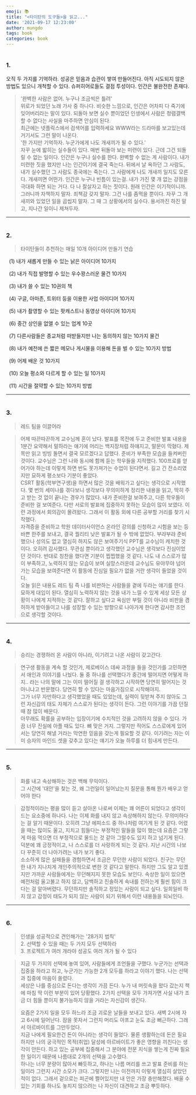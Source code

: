 ```yaml
---
emoji: 📚
title: "<타이탄의 도구들>을 읽고..."
date: '2021-09-17 12:23:00'
author: mungdo
tags: book
categories: book
---
```


#
### 1.
오직 두 가지를 기억하라. 성공은 믿음과 습관이 쌓여 만들어진다. 아직 시도되지 않은 방법도 있으니 개척할 수 있다. 슈퍼히어로들도 결점 투성이다. 인간은 불완전한 존재다.

> '완벽한 사람은 없어. 누구나 조금씩은 틀려'  
> 위로가 되었던 노래 가사 중 하나다. 비슷한 느낌으로, 인간은 어차피 다 죽기에 잊어버리라는 말이 있다. 되돌아 보면 실수 뿐이었던 인생에서 사람은 청렴결백할 수 없다는 사실을 마주하면 안심이 된다.  
> 최근에는 넷플릭스에서 검색어를 입력하세요 WWW라는 드라마를 보고있는데 거기서도 그런 말이 나온다.  
> '한 가지만 기억하자. 누군가에게 나도 개새끼가 될 수 있다.'  
> 자꾸 눈에 밟히는 실수들이 있다. 매번 뒤돌아 보는 미련이 있다. 근데 그건 되돌릴 수 없는 일이다. 인간은 누구나 실수를 한다. 완벽할 수 없는 게 사람이다. 내가 미련한 짓을 했지만 나는 인간이기에 결국 죽는다. 뒤에서 날 욕하던 그 사람도, 내가 실수했던 그 사람도 종국에는 죽는다. 그 사람에게 나도 개새끼 일지도 모른다. 개새끼면 어떤가. 인간은 누구나 빈틈이 있는걸. 내가 가진 몇 개 없는 강점을 극대화 하면 되는 거다. 다 나 잘살자고 하는 짓이다. 원래 인간은 이기적이니까.  
> 그러니까 자책하지 말자. 죄책감 갖지 말자. 그건 나를 좀먹을 뿐이다. 자꾸 그 개새끼와 있었던 일을 곱씹지 말자. 그 때 그 상황에서의 실수다. 용서까진 하진 말고, 지나간 일이니 제쳐두자. 

---
#
### 2.
> 타이탄들이 추천하는 매일 10개 아이디어 만들기 연습

  (1) 내가 새롭게 만들 수 있는 낡은 아이디어 10가지

  (2) 내가 직접 발명할 수 있는 우수꽝스러운 물건 10가지

  (3) 내가 쓸 수 있는 10권의 책

  (4) 구글, 아마존, 트위터 등을 이용한 사업 아이디어 10가지

  (5) 내가 촬영할 수 있는 팟캐스트나 동영상 아이디어 10가지

  (6) 중간 상인을 없앨 수 있는 업계 10곳

  (7) 다른사람들은 종교처럼 떠받들지만 나는 동의하지 않는 10가지 물건

  (8) 내가 예전에 쓴 짧은 메모나 게시물을 이용해 돈을 벌 수 있는 10가지 방법

  (9) 어제 배운 것 10가지

  (10) 오늘 평소와 다르게 할 수 있는 일 10가지

  (11) 시간을 절약할 수 있는 10가지 방법

---
#
### 3.
> 레드 팀을 이끌어라

> 어제 따끈따끈하게 교수님께 혼이 났다. 발표를 목전에 두고 준비한 발표 내용을 1분간 요약해서 말하라는 얘기에 머리는 백지장처럼 하얘지고, 말문이 막혔다. 제목만 읽고 빙빙 돌면서 결국 모르겠다고 답했다. 준비가 부족한 모습을 들켜버린 것이다. 교수님은 그런 나와 동시에 함께 듣는 학우들을 지적했다. 100프로를 얻어가야 하는데 이렇게 하면 반도 못가져가는 수업이 된다면서. 길고 긴 잔소리였지만 묘하게 평소보다 기분이 좋았다.  
> CSRT 활동(학부연구생)을 하면서 많은 것을 배워가고 싶다는 생각으로 시작했다. 몇 번의 세미나를 겪다보니 생각보다 무의미하게 정리한 내용을 읽고, 딱히 주고 받는 것 없이 끝나는 경우가 많았다. 내가 준비한걸 보여주고, 다른 학우들이 준비한 걸 보여준다. 다만 서로의 발표에 집중하지 못하는 모습이 많이 보였다. 이런 과정에서 회의감이 몰려왔다. 그래서 이 활동 외에 다른 공부할 거리를 찾기 시작했다.  
> 자격증을 준비하고 학원 데이터사이언스 온라인 강의를 신청하고 시험을 보는 등 바쁜 한주를 보내고, 결국 퀄리티 낮은 발표가 될 수 밖에 없었다. 부랴부랴 준비했으나 성의도 없고 열심히 하지도 않은 보여주기식 PPT를 교수님이 캐치한 것이다. 오히려 감사했다. 무관심 뿐이라고 생각했던 교수님은 생각보다 진심이었던 것이다. 반대로 칭찬을 했다면 기분이 찝찝했을 것 같다. 나도 내 스스로가 많이 부족하고, 노력하지 않는 모습이 보여 실망스러운데 교수님도 유야무야 넘어가는 모습을 보여준다면 이 활동에 진심일 필요가 없을 거란 생각이 들었을 것이다.  
> 오늘 읽은 내용도 레드 팀 즉 나를 비판하는 사람들을 곁에 두라는 얘기를 한다. 묘하게 대입이 된다. 열심히 노력하지 않는 것을 내가 느낄 수 있게 세상 모든 상황이 나에게 지적하는 것 같다. 잘하고 싶다고 욕심만 부릴 것이 아니라 비판을 겸허하게 받아들이고 나를 성장할 수 있는 방향으로 나아가게 한다면 감사한 조언으로 생각할 것이다.

---

#
### 4.
> 승리는 경쟁하러 온 사람이 아니라, 이기려고 나온 사람이 갖고간다.  

> 연구생 활동을 계속 할 것인가, 제로베이스 데싸 과정을 들을 것인가를 고민하면서 애인과 이야기를 나눴다. 둘 중 하나를 선택했다가 중간에 떨어지면 어떻게 하지.. 라는 나의 말에 그는 이미 떨어질 걸 생각하고 시작하면 당연히 떨어지는 것 아니냐고 반문했다. 당연히 할 수 있다는 마음가짐으로 시작해야지.  
> 그가 너무 자만하다고 생각했었을 때도 있었는데, 실력이 뒷받쳐 주지 않아도 그런 자신감의 태도 자체가 스스로가 된다는 생각이 든다. 그런 이야기를 가끔 던질 때 참 많이 배운다.  
> 아무래도 확률을 공부하는 입장이기에 수치적인 것을 고려하지 않을 수 있다. 가끔 너무 진실에 아플 때도 있다. 뼈 맞은 거지. 그렇지만 적어도 스스로에게 있어서는 당연히 해낼 거라는 막연한 믿음을 갖는게 필요할 것 같다. 이기려는 자는 이미 승자의 마인드 셋을 갖추고 있다는 얘기가 오늘 하루를 더 힘내게 만든다. 

---
#
### 5.
> 화를 내고 속상해하는 것은 백해 무익이다.  
> 그 시간에 '대안'을 찾는 것, 왜 그런일이 일어났는지 질문을 통해 뭔가 배우고 얻어야 한다

> 감정적이라는 평을 많이 듣고 살아온 나로써 이제는 꽤 어른이 되었다고 생각이 드는 요소중에 하나다. 나는 이제 화를 내지 않고 속상해하지 않는다. 무의미하다는 걸 알기 때문이다. 오히려 그냥 에피소드 중 하나처럼 여기게 된 것 같다. 어렸을 때는 많이도 울고, 지치고 힘들다는 부정적인 말들을 많이 했는데 요즘은 그렇게 마음 먹으면 더 부정적으로 물드는 것 같아 그럴수도 있지 하고 넘기게 된다. 덕분에 꽤 긍정적이고, 나 스스로를 더 사랑하게 되는 것 같다. 지난 시간의 나보다 꾸준히 더 나아가려는 내가 보기 좋다.   
> 소소하게 많은 실패들을 경험하면서 조금은 무던한 사람이 되었다. 친구는 무던한 내가 지나치게 개인주의적으로 변한 것 같다고 말한다. 하지만 그도 알고 있겠지만 가까운 사람들에게는 무던해지지 못한 모습도 보인다. 속상한 일이 있으면 예전처럼 울고불고 하지 않고, 담백하고 진솔하게 속내를 전하는게 훨씬 힘이 크다는 걸 알아버렸다. 무던하지만 솔직하고 정있는 사람이 되고 싶다. 일희일비 하지 않고 감정이 태도가 되지 않는 사람이 되기 위해서 이런 내용들을 되뇌인다.

---
#
### 6.
> 인생을 성공적으로 견인해가는 '28가지 법칙'  
> 2\. 선택할 수 있을 때는 두 가지 모두 선택하라  
> 3\. 프로젝트가 여러 개라야 성공도 여러 개가 될 수 있다  

> 지금 두 가지의 선택에 놓여 있어, 사람들에게 조언들을 구했다. 누군가는 선택과 집중을 하라고 하고, 누군가는 가능한 2개 모두를 하라고 이야기 했다. 나는 선택과 집중에 마음이 쏠렸다.  
> 세상은 나를 중심으로 돈다는 생각이 가끔 든다. 누가 내 머릿속을 왔다 갔는지 책에 마침 딱 이런 부분이 있어 당황했다. 2가지 선택을 모두 가져가면 사실 내가 조금 더 힘들 뿐이지 불가능하지 않을 거라는 자신감이 생긴다.  
>   
> 요즘은 2가지 일을 모두 하느라 조금 괴로운 날들을 보내고 있다. 새벽 2시에 자고 6시에 일어난다. 잠을 못자서 그런지 머리도 아프고 눈도 조금 뻐근하다. 그래서 아르바이트를 그만두었다.  
> 지금 나에게 필요한건 돈이 아니라는 생각이 들었다. 물론 생활하는데 돈은 필요하지만 나의 궁극적인 목적(취업) 달성에 아르바이트가 좋은 영향을 끼친다는 생각이 안든다. 하고 있는 공부에 집중해서 그 분야에 전문 지식을 쌓는게 진짜 필요한 일이기 때문에 나름대로 2개의 선택을 고수했다.  
> 하나는 너무 분량이 많아서 빠듯하고, 하나는 나름 머리를 쓰고 발표 준비를 하는 일이라 그런지 시간 소모가 크다. 그렇지만 나는 이전까지 이렇게 열심히 살았던 적이 없다. 그래서 겉으로는 피곤에 쩔어있지만 내 안은 가장 충만해졌다. 배울 수 있는 기회를 하나도 놓치지 않으려는 나 자신이 대견하고 조금 뿌듯하다.




```toc
```

